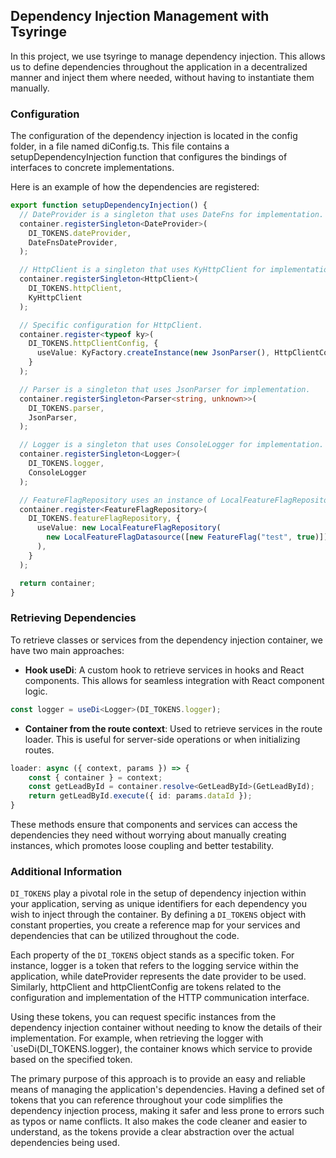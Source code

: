 
## Dependency Injection Management with Tsyringe
In this project, we use tsyringe to manage dependency injection. This allows us to define dependencies throughout the application in a decentralized manner and inject them where needed, without having to instantiate them manually.

### Configuration
The configuration of the dependency injection is located in the config folder, in a file named diConfig.ts. This file contains a setupDependencyInjection function that configures the bindings of interfaces to concrete implementations.

Here is an example of how the dependencies are registered:

```typescript
export function setupDependencyInjection() {
  // DateProvider is a singleton that uses DateFns for implementation.
  container.registerSingleton<DateProvider>(
    DI_TOKENS.dateProvider,
    DateFnsDateProvider,
  );

  // HttpClient is a singleton that uses KyHttpClient for implementation.
  container.registerSingleton<HttpClient>(
    DI_TOKENS.httpClient,
    KyHttpClient
  );

  // Specific configuration for HttpClient.
  container.register<typeof ky>(
    DI_TOKENS.httpClientConfig, {
      useValue: KyFactory.createInstance(new JsonParser(), HttpClientConfig),
    }
  );

  // Parser is a singleton that uses JsonParser for implementation.
  container.registerSingleton<Parser<string, unknown>>(
    DI_TOKENS.parser,
    JsonParser,
  );

  // Logger is a singleton that uses ConsoleLogger for implementation.
  container.registerSingleton<Logger>(
    DI_TOKENS.logger,
    ConsoleLogger
  );

  // FeatureFlagRepository uses an instance of LocalFeatureFlagRepository.
  container.register<FeatureFlagRepository>(
    DI_TOKENS.featureFlagRepository, {
      useValue: new LocalFeatureFlagRepository(
        new LocalFeatureFlagDatasource([new FeatureFlag("test", true)]),
      ),
    }
  );

  return container;
}
```

### Retrieving Dependencies
To retrieve classes or services from the dependency injection container, we have two main approaches:

- **Hook useDi**: A custom hook to retrieve services in hooks and React components. This allows for seamless integration with React component logic.

```typescript
const logger = useDi<Logger>(DI_TOKENS.logger);
```

- **Container from the route context**: Used to retrieve services in the route loader. This is useful for server-side operations or when initializing routes.

```typescript
loader: async ({ context, params }) => {
    const { container } = context;
    const getLeadById = container.resolve<GetLeadById>(GetLeadById);
    return getLeadById.execute({ id: params.dataId });
}
```

These methods ensure that components and services can access the dependencies they need without worrying about manually creating instances, which promotes loose coupling and better testability.

### Additional Information
`DI_TOKENS` play a pivotal role in the setup of dependency injection within your application, serving as unique identifiers for each dependency you wish to inject through the container. By defining a `DI_TOKENS` object with constant properties, you create a reference map for your services and dependencies that can be utilized throughout the code.

Each property of the `DI_TOKENS` object stands as a specific token. For instance, logger is a token that refers to the logging service within the application, while dateProvider represents the date provider to be used. Similarly, httpClient and httpClientConfig are tokens related to the configuration and implementation of the HTTP communication interface.

Using these tokens, you can request specific instances from the dependency injection container without needing to know the details of their implementation. For example, when retrieving the logger with `useDi<Logger>(DI_TOKENS.logger), the container knows which service to provide based on the specified token.

The primary purpose of this approach is to provide an easy and reliable means of managing the application's dependencies. Having a defined set of tokens that you can reference throughout your code simplifies the dependency injection process, making it safer and less prone to errors such as typos or name conflicts. It also makes the code cleaner and easier to understand, as the tokens provide a clear abstraction over the actual dependencies being used.